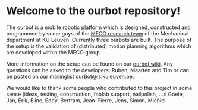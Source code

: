 # Welcome to the ourbot repository!

The ourbot is a mobile robotic platform which is designed, constructed and programmed by some guys of the [MECO research team](https://www.mech.kuleuven.be/en/pma/research/meco) of the Mechanical department at KU Leuven. Currently three ourbots are built. The purpose of the setup is the validation of (distributed) motion planning algorithms which are developed within the MECO group.

More information on the setup can be found on our [ourbot wiki](https://gitlab.mech.kuleuven.be/meco-setups/ourbot/wikis/home).
Any questions can be asked to the developers: Ruben, Maarten and Tim or can be posted on our mailinglist ourBot@ls.kuleuven.be.

We would like to thank some people who contributed to this project in some sense (ideas, testing, construction, fablab support, nailpolish, ...): Goele, Jan, Erik, Eline, Eddy, Bertram, Jean-Pierre, Jens, Simon, Michiel.
